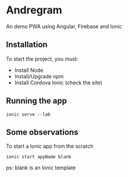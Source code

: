 # Andregram

An demo PWA using Angular, Firebase and Ionic

## Installation

To start the project, you must:

- Install Node
- Install/Upgrade npm
- Install Cordova Ionic (check the site)

## Running the app
```
ionic serve --lab
```

## Some observations
To start a Ionic app from the scratch

```
ionic start appName blank
```

ps: blank is an Ionic template



